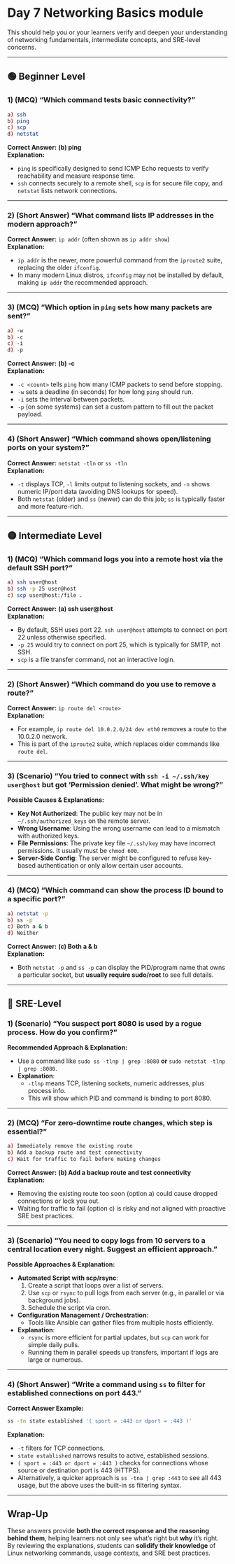 # Day 7 Networking Basics module

This should help you or your learners verify and deepen your understanding of networking fundamentals, intermediate concepts, and SRE-level concerns.

---

## 🟢 Beginner Level

### 1) (MCQ) “Which command tests basic connectivity?”

```bash
a) ssh
b) ping
c) scp
d) netstat
```

**Correct Answer:** **(b) ping**  
**Explanation:**  

- `ping` is specifically designed to send ICMP Echo requests to verify reachability and measure response time.  
- `ssh` connects securely to a remote shell, `scp` is for secure file copy, and `netstat` lists network connections.  

---

### 2) (Short Answer) “What command lists IP addresses in the modern approach?”

**Correct Answer:** `ip addr` (often shown as `ip addr show`)  
**Explanation:**  

- `ip addr` is the newer, more powerful command from the `iproute2` suite, replacing the older `ifconfig`.  
- In many modern Linux distros, `ifconfig` may not be installed by default, making `ip addr` the recommended approach.  

---

### 3) (MCQ) “Which option in `ping` sets how many packets are sent?”

```bash
a) -w
b) -c
c) -i
d) -p
```

**Correct Answer:** **(b) -c**  
**Explanation:**  

- `-c <count>` tells `ping` how many ICMP packets to send before stopping.  
- `-w` sets a deadline (in seconds) for how long `ping` should run.  
- `-i` sets the interval between packets.  
- `-p` (on some systems) can set a custom pattern to fill out the packet payload.  

---

### 4) (Short Answer) “Which command shows open/listening ports on your system?”

**Correct Answer:** `netstat -tln` or `ss -tln`  
**Explanation:**  

- `-t` displays TCP, `-l` limits output to listening sockets, and `-n` shows numeric IP/port data (avoiding DNS lookups for speed).  
- Both `netstat` (older) and `ss` (newer) can do this job; `ss` is typically faster and more feature-rich.  

---

## 🟡 Intermediate Level

### 1) (MCQ) “Which command logs you into a remote host via the default SSH port?”

```bash
a) ssh user@host
b) ssh -p 25 user@host
c) scp user@host:/file .
```

**Correct Answer:** **(a) ssh user@host**  
**Explanation:**  

- By default, SSH uses port 22. `ssh user@host` attempts to connect on port 22 unless otherwise specified.  
- `-p 25` would try to connect on port 25, which is typically for SMTP, not SSH.  
- `scp` is a file transfer command, not an interactive login.  

---

### 2) (Short Answer) “Which command do you use to remove a route?”

**Correct Answer:** `ip route del <route>`  
**Explanation:**  

- For example, `ip route del 10.0.2.0/24 dev eth0` removes a route to the 10.0.2.0 network.  
- This is part of the `iproute2` suite, which replaces older commands like `route del`.  

---

### 3) (Scenario) “You tried to connect with `ssh -i ~/.ssh/key user@host` but got ‘Permission denied’. What might be wrong?”

**Possible Causes & Explanations:**

- **Key Not Authorized**: The public key may not be in `~/.ssh/authorized_keys` on the remote server.  
- **Wrong Username**: Using the wrong username can lead to a mismatch with authorized keys.  
- **File Permissions**: The private key file `~/.ssh/key` may have incorrect permissions. It usually must be `chmod 600`.  
- **Server-Side Config**: The server might be configured to refuse key-based authentication or only allow certain user accounts.  

---

### 4) (MCQ) “Which command can show the process ID bound to a specific port?”

```bash
a) netstat -p
b) ss -p
c) Both a & b
d) Neither
```

**Correct Answer:** **(c) Both a & b**  
**Explanation:**  

- Both `netstat -p` and `ss -p` can display the PID/program name that owns a particular socket, but **usually require sudo/root** to see full details.  

---

## 🔴 SRE-Level

### 1) (Scenario) “You suspect port 8080 is used by a rogue process. How do you confirm?”

**Recommended Approach & Explanation:**  

- Use a command like `sudo ss -tlnp | grep :8080` **or** `sudo netstat -tlnp | grep :8080`.  
- **Explanation**:  
  - `-tlnp` means TCP, listening sockets, numeric addresses, plus process info.  
  - This will show which PID and command is binding to port 8080.  

---

### 2) (MCQ) “For zero-downtime route changes, which step is essential?”

```bash
a) Immediately remove the existing route
b) Add a backup route and test connectivity
c) Wait for traffic to fail before making changes
```

**Correct Answer:** **(b) Add a backup route and test connectivity**  
**Explanation:**  

- Removing the existing route too soon (option a) could cause dropped connections or lock you out.  
- Waiting for traffic to fail (option c) is risky and not aligned with proactive SRE best practices.  

---

### 3) (Scenario) “You need to copy logs from 10 servers to a central location every night. Suggest an efficient approach.”

**Possible Approaches & Explanation:**  

- **Automated Script with scp/rsync**:  
  1. Create a script that loops over a list of servers.  
  2. Use `scp` or `rsync` to pull logs from each server (e.g., in parallel or via background jobs).  
  3. Schedule the script via cron.  
- **Configuration Management / Orchestration**:  
  - Tools like Ansible can gather files from multiple hosts efficiently.  
- **Explanation**:  
  - `rsync` is more efficient for partial updates, but `scp` can work for simple daily pulls.  
  - Running them in parallel speeds up transfers, important if logs are large or numerous.  

---

### 4) (Short Answer) “Write a command using `ss` to filter for established connections on port 443.”

**Correct Answer Example:**  

```bash
ss -tn state established '( sport = :443 or dport = :443 )'
```

**Explanation:**  

- `-t` filters for TCP connections.  
- `state established` narrows results to active, established sessions.  
- `( sport = :443 or dport = :443 )` checks for connections whose source or destination port is 443 (HTTPS).  
- Alternatively, a quicker approach is `ss -tna | grep :443` to see all 443 usage, but the above uses the built-in ss filtering syntax.  

---

## Wrap-Up

These answers provide **both the correct response and the reasoning behind them**, helping learners not only see what’s right but **why** it’s right. By reviewing the explanations, students can **solidify their knowledge** of Linux networking commands, usage contexts, and SRE best practices.
